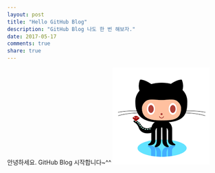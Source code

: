 ```yaml
---
layout: post
title: "Hello GitHub Blog"
description: "GitHub Blog 나도 한 번 해보자."
date: 2017-05-17
comments: true
share: true
---
```


안녕하세요. GitHub Blog 시작합니다~^^
![작은 이미지](/images/github.png)